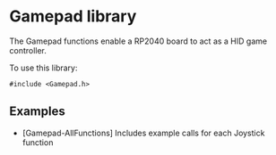 # Gamepad library

The Gamepad functions enable a RP2040 board to act as a HID game controller.

To use this library:

```
#include <Gamepad.h>
```


## Examples

* [Gamepad-AllFunctions] Includes example calls for each Joystick function
